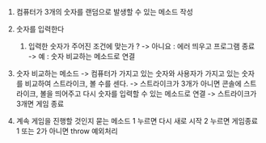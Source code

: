 1. 컴퓨터가 3개의 숫자를 랜덤으로 발생할 수 있는 메소드 작성
2. 숫자를 입력한다
   1. 입력한 숫자가 주어진 조건에 맞는가 ?
      -> 아니요 : 에러 띄우고 프로그램 종료
      -> 예 : 숫자 비교하는 메소드로 연결
3. 숫자 비교하는 메소드
   -> 컴퓨터가 가지고 있는 숫자와 사용자가 가지고 있는 숫자를 비교하여 스트라이크, 볼 수를 센다.
   -> 스트라이크가 3개가 아니면 콘솔에 스트라이크, 볼을 띄어주고 다시 숫자를 입력할 수 있는 메소드로 연결
   -> 스트라이크가 3개면 게임 종료

4. 계속 게임을 진행할 것인지 묻는 메소드
   1 누르면 다시 새로 시작
   2 누르면 게임종료
   1 또는 2가 아니면 throw 예외처리
